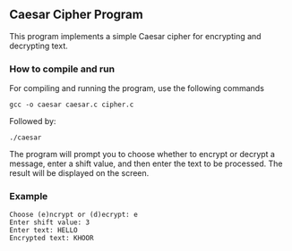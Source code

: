 ## Caesar Cipher Program

This program implements a simple Caesar cipher for encrypting and decrypting text.

### How to compile and run

For compiling and running the program, use the following commands

```
gcc -o caesar caesar.c cipher.c
```

Followed by:

```
./caesar
```

The program will prompt you to choose whether to encrypt or decrypt a message, enter a shift value, and then enter the text to be processed. The result will be displayed on the screen.

### Example

```
Choose (e)ncrypt or (d)ecrypt: e
Enter shift value: 3
Enter text: HELLO
Encrypted text: KHOOR
```
